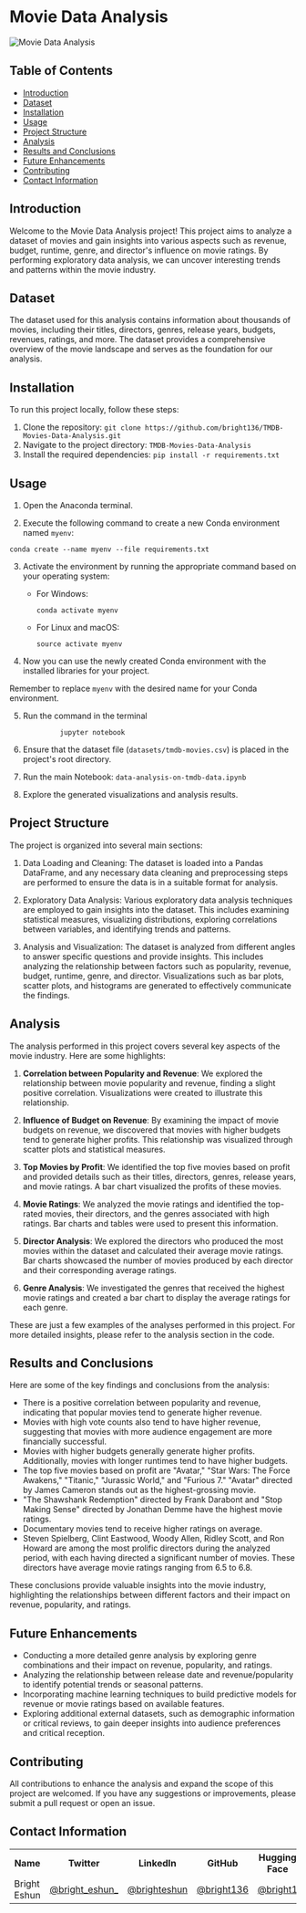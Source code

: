 # Movie Data Analysis

![Movie Data Analysis](https://drive.google.com/uc?export=view&id=1HjFetQyX2wR3dOv7USLOnUzgrQ6NqrPv)


## Table of Contents
- [Introduction](#introduction)
- [Dataset](#dataset)
- [Installation](#installation)
- [Usage](#usage)
- [Project Structure](#project-structure)
- [Analysis](#analysis)
- [Results and Conclusions](#results-and-conclusions)
- [Future Enhancements](#future-enhancements)
- [Contributing](#contributing)
- [Contact Information](#contact-niformation)

## Introduction
Welcome to the Movie Data Analysis project! This project aims to analyze a dataset of movies and gain insights into various aspects such as revenue, budget, runtime, genre, and director's influence on movie ratings. By performing exploratory data analysis, we can uncover interesting trends and patterns within the movie industry.

## Dataset
The dataset used for this analysis contains information about thousands of movies, including their titles, directors, genres, release years, budgets, revenues, ratings, and more. The dataset provides a comprehensive overview of the movie landscape and serves as the foundation for our analysis.

## Installation
To run this project locally, follow these steps:

1. Clone the repository: `git clone https://github.com/bright136/TMDB-Movies-Data-Analysis.git`
2. Navigate to the project directory: `TMDB-Movies-Data-Analysis`
3. Install the required dependencies: `pip install -r requirements.txt`

## Usage


1. Open the Anaconda terminal.

2. Execute the following command to create a new Conda environment named `myenv`:

```
conda create --name myenv --file requirements.txt
```

3. Activate the environment by running the appropriate command based on your operating system:

   - For Windows:
     ```
     conda activate myenv
     ```

   - For Linux and macOS:
     ```
     source activate myenv
     ```


4. Now you can use the newly created Conda environment with the installed libraries for your project.

Remember to replace `myenv` with the desired name for your Conda environment.

5. Run the command in the terminal

                jupyter notebook

5. Ensure that the dataset file (`datasets/tmdb-movies.csv`) is placed in the project's root directory.
6. Run the main Notebook: `data-analysis-on-tmdb-data.ipynb`
6. Explore the generated visualizations and analysis results.


## Project Structure
The project is organized into several main sections:

1. Data Loading and Cleaning: The dataset is loaded into a Pandas DataFrame, and any necessary data cleaning and preprocessing steps are performed to ensure the data is in a suitable format for analysis.

2. Exploratory Data Analysis: Various exploratory data analysis techniques are employed to gain insights into the dataset. This includes examining statistical measures, visualizing distributions, exploring correlations between variables, and identifying trends and patterns.

3. Analysis and Visualization: The dataset is analyzed from different angles to answer specific questions and provide insights. This includes analyzing the relationship between factors such as popularity, revenue, budget, runtime, genre, and director. Visualizations such as bar plots, scatter plots, and histograms are generated to effectively communicate the findings.


## Analysis
The analysis performed in this project covers several key aspects of the movie industry. Here are some highlights:

1. **Correlation between Popularity and Revenue**: We explored the relationship between movie popularity and revenue, finding a slight positive correlation. Visualizations were created to illustrate this relationship.

2. **Influence of Budget on Revenue**: By examining the impact of movie budgets on revenue, we discovered that movies with higher budgets tend to generate higher profits. This relationship was visualized through scatter plots and statistical measures.

3. **Top Movies by Profit**: We identified the top five movies based on profit and provided details such as their titles, directors, genres, release years, and movie ratings. A bar chart visualized the profits of these movies.

4. **Movie Ratings**: We analyzed the movie ratings and identified the top-rated movies, their directors, and the genres associated with high ratings. Bar charts and tables were used to present this information.

5. **Director Analysis**: We explored the directors who produced the most movies within the dataset and calculated their average movie ratings. Bar charts showcased the number of movies produced by each director and their corresponding average ratings.

6. **Genre Analysis**: We investigated the genres that received the highest movie ratings and created a bar chart to display the average ratings for each genre.

These are just a few examples of the analyses performed in this project. For more detailed insights, please refer to the analysis section in the code.


## Results and Conclusions
Here are some of the key findings and conclusions from the analysis:

- There is a positive correlation between popularity and revenue, indicating that popular movies tend to generate higher revenue.
- Movies with high vote counts also tend to have higher revenue, suggesting that movies with more audience engagement are more financially successful.
- Movies with higher budgets generally generate higher profits. Additionally, movies with longer runtimes tend to have higher budgets.
- The top five movies based on profit are "Avatar," "Star Wars: The Force Awakens," "Titanic," "Jurassic World," and "Furious 7." "Avatar" directed by James Cameron stands out as the highest-grossing movie.
- "The Shawshank Redemption" directed by Frank Darabont and "Stop Making Sense" directed by Jonathan Demme have the highest movie ratings.
- Documentary movies tend to receive higher ratings on average.
- Steven Spielberg, Clint Eastwood, Woody Allen, Ridley Scott, and Ron Howard are among the most prolific directors during the analyzed period, with each having directed a significant number of movies. These directors have average movie ratings ranging from 6.5 to 6.8.

These conclusions provide valuable insights into the movie industry, highlighting the relationships between different factors and their impact on revenue, popularity, and ratings.

## Future Enhancements
- Conducting a more detailed genre analysis by exploring genre combinations and their impact on revenue, popularity, and ratings.
- Analyzing the relationship between release date and revenue/popularity to identify potential trends or seasonal patterns.
- Incorporating machine learning techniques to build predictive models for revenue or movie ratings based on available features.
- Exploring additional external datasets, such as demographic information or critical reviews, to gain deeper insights into audience preferences and critical reception.


## Contributing
All contributions to enhance the analysis and expand the scope of this project are welcomed. If you have any suggestions or improvements, please submit a pull request or open an issue. 

## Contact Information

<table>
  <tr>
    <th>Name</th>
    <th>Twitter</th>
    <th>LinkedIn</th>
    <th>GitHub</th>
    <th>Hugging Face</th>
  </tr>
  <tr>
    <td>Bright Eshun</td>
    <td><a href="https://twitter.com/bright_eshun_">@bright_eshun_</a></td>
    <td><a href="https://www.linkedin.com/in/bright-eshun-9a8a51100/">@brighteshun</a></td>
    <td><a href="https://github.com/Bright136">@bright136</a></td>
    <td><a href="https://huggingface.co/bright1">@bright1</a></td>
  </tr>
</table>